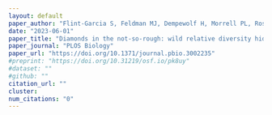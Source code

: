 ```yaml
---
layout: default
paper_author: "Flint-Garcia S, Feldman MJ, Dempewolf H, Morrell PL, Ross-Ibarra J"
date: "2023-06-01"
paper_title: "Diamonds in the not-so-rough: wild relative diversity hidden in crop genomes"
paper_journal: "PLOS Biology"
paper_url: "https://doi.org/10.1371/journal.pbio.3002235"
#preprint: "https://doi.org/10.31219/osf.io/pk8uy"
#dataset: ""
#github: ""
citation_url: ""
cluster:
num_citations: "0"
---
```

